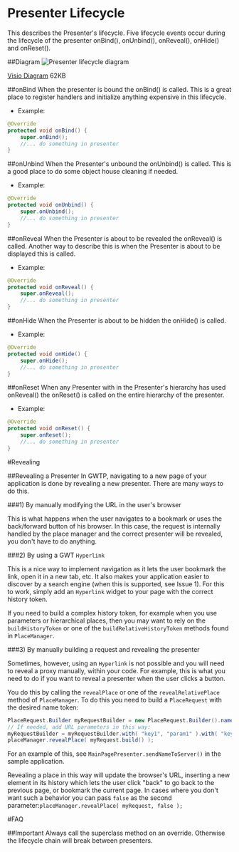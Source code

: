 # Presenter Lifecycle

This describes the Presenter's lifecycle. Five lifecycle events occur during the lifecycle of the presenter onBind(), onUnbind(), onReveal(), onHide() and onReset().

##Diagram
![Presenter lifecycle diagram](http://i.imgur.com/kwjjGuv.png)

[Visio Diagram](https://dl.dropboxusercontent.com/u/49948294/wiki/presenter_lifecycle/Presenter-LifeCycle.vsd) 62KB

##onBind
When the presenter is bound the onBind() is called. This is a great place to register handlers and initialize anything expensive in this lifecycle.

* Example:

```java
@Override
protected void onBind() {
    super.onBind();
    //... do something in presenter
}
```

##onUnbind
When the Presenter's unbound the onUnbind() is called. This is a good place to do some object house cleaning if needed.

* Example:

```java
@Override
protected void onUnbind() {
    super.onUnbind();
    //... do something in presenter
}
```

##onReveal
When the Presenter is about to be revealed the onReveal() is called. Another way to describe this is when the Presenter is about to be displayed this is called.

* Example:

```java
@Override
protected void onReveal() {
    super.onReveal();
    //... do something in presenter
}
```

##onHide
When the Presenter is about to be hidden the onHide() is called.

* Example:

```java
@Override
protected void onHide() {
    super.onHide();
    //... do something in presenter
}
```

##onReset
When any Presenter with in the Presenter's hierarchy has used onReveal() the onReset() is called on the entire hierarchy of the presenter.

* Example:

```java
@Override
protected void onReset() {
    super.onReset();
    //... do something in presenter
}
```

#Revealing

##Revealing a Presenter
In GWTP, navigating to a new page of your application is done by revealing a new presenter. There are many ways to do this.

###1) By manually modifying the URL in the user's browser

This is what happens when the user navigates to a bookmark or uses the back/forward button of his browser. In this case, the request is internally handled by the place manager and the correct presenter will be revealed, you don't have to do anything.

###2) By using a GWT `Hyperlink`

This is a nice way to implement navigation as it lets the user bookmark the link, open it in a new tab, etc. It also makes your application easier to discover by a search engine (when this is supported, see Issue 1). For this to work, simply add an `Hyperlink` widget to your page with the correct history token.

If you need to build a complex history token, for example when you use parameters or hierarchical places, then you may want to rely on the `buildHistoryToken` or one of the `buildRelativeHistoryToken` methods found in `PlaceManager`.

###3) By manually building a request and revealing the presenter

Sometimes, however, using an `Hyperlink` is not possible and you will need to reveal a proxy manually, within your code. For example, this is what you need to do if you want to reveal a presenter when the user clicks a button.

You do this by calling the `revealPlace` or one of the `revealRelativePlace` method of `PlaceManager`. To do this you need to build a `PlaceRequest` with the desired name token:

```java
PlaceRequest.Builder myRequestBuilder = new PlaceRequest.Builder().nameToken("desiredNameToken");
// If needed, add URL parameters in this way:
myRequestBuilder = myRequestBuilder.with( "key1", "param1" ).with( "key2", "param2" );
placeManager.revealPlace( myRequest.build() );
```
For an example of this, see `MainPagePresenter.sendNameToServer()` in the sample application.

Revealing a place in this way will update the browser's URL, inserting a new element in its history which lets the user click "back" to go back to the previous page, or bookmark the current page. In cases where you don't want such a behavior you can pass `false` as the second parameter:`placeManager.revealPlace( myRequest, false );`

#FAQ

##Important
Always call the superclass method on an override. Otherwise the lifecycle chain will break between presenters.

